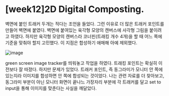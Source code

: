 [week12]2D Digital Composting.
===============

벽면에 붙인 트래커 두개는 적다는 조언을 들었다. 
그런 이유로 더 많은 트래커 포인트를 만들어 벽면에 붙였다. 
벽면에 붙여있는 육각형 모양의 캔버스에 사각형 그림을 붙이려고 하였다.
하지만 육각형 모양의 캔버스라 코너핀(트래킹 개수 4개)을 할 때 어느 쪽에 기준을 맞춰야 할지 고민했다. 
이 지점은 합성하기 애매해 아예 제외했다.


![image](https://user-images.githubusercontent.com/90346972/146673610-bcc6e48c-b657-4259-b878-6f54d807ecee.png)

green screen image tracker를 띄워놓고 작업을 하였다. 트래킹 포인트는 확실히 이전보다 잘 따졌다. 하지만 문제가 있었다. 트래커 포인트, 즉 동그라미가 모니터 안 쪽에 있는지라 이미지를 합성하면 
안 쪽에 합성되는 것이었다. 나는 관련 자료를 더 찾아보고, 동그라미 부분이 아닌 모니터 화면이 끝나느 가장자리 부분에 각 트래커를 달고 set to input을 통해 이미지를 맞춘다는 사실을 깨달았다. 
